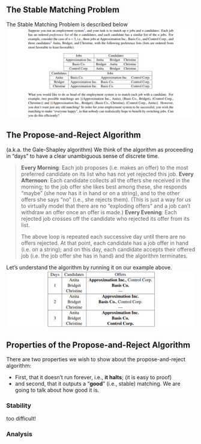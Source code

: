 ## The Stable Matching Problem

The Stable Matching Problem is described below
![|475](attachments/04-undefined.png)

## The Propose-and-Reject Algorithm

(a.k.a. the Gale-Shapley algorithm)
We think of the algorithm as proceeding in “days” to have a clear unambiguous sense of discrete time.

> **Every Morning**: Each job proposes (i.e. makes an offer) to the most preferred candidate on its list who has not yet rejected this job. 
> **Every Afternoon**: Each candidate collects all the offers she received in the morning; to the job offer she likes best among these, she responds “maybe” (she now has it in hand or on a string), and to the other offers she says “no” (i.e., she rejects them). (This is just a way for us to virtually model that there are no “exploding offers” and a job can’t withdraw an offer once an offer is made.) 
> **Every Evening**: Each rejected job crosses off the candidate who rejected its offer from its list. 
> 
> The above loop is repeated each successive day until there are no offers rejected. At that point, each candidate has a job offer in hand (i.e. on a string); and on this day, each candidate accepts their offered job (i.e. the job offer she has in hand) and the algorithm terminates.

Let’s understand the algorithm by running it on our example above.
![|475](attachments/04-undefined-1.png)

## Properties of the Propose-and-Reject Algorithm

There are two properties we wish to show about the propose-and-reject algorithm: 
- First, that it doesn’t run forever, i.e., **it halts**; (it is easy to proof)
- and second, that it outputs a “**good**” (i.e., stable) matching.
We are going to talk about how good it is.
### Stability

too difficult!
### Analysis

